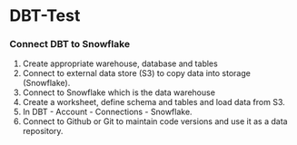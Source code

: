 # DBT-Test

### Connect DBT to Snowflake
1. Create appropriate warehouse, database and tables
2. Connect to external data store (S3) to copy data into storage (Snowflake).
3. Connect to Snowflake which is the data warehouse
4. Create a worksheet, define schema and tables and load data from S3.
5. In DBT - Account - Connections - Snowflake.
6. Connect to Github or Git to maintain code versions and use it as a data repository.  
